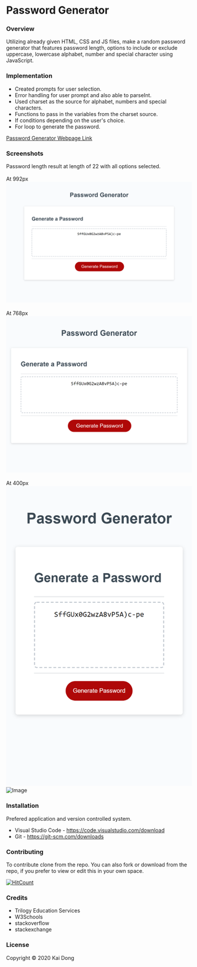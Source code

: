 # Password Generator

### Overview
Utilizing already given HTML, CSS and JS files, make a random password generator that features password length, options to include or exclude uppercase, lowercase alphabet, number and special character using JavaScript.

### Implementation
* Created prompts for user selection.
* Error handling for user prompt and also able to parseInt.
* Used charset as the source for alphabet, numbers and special characters.
* Functions to pass in the variables from the charset source.
* If conditions depending on the user's choice.
* For loop to generate the password.

[Password Generator Webpage Link](https://kaidong-chr.github.io/HW3_Password_Generator/)

### Screenshots
Password length result at length of 22 with all options selected.
<br>
<br>
At 992px
![Image](./assets/Images/pwgen_992.png "Password Generator 992")
<br>
<br>
At 768px
![Image](./assets/Images/pwgen_768.png "Password Generator 768")
<br>
<br>
At 400px
![Image](./assets/Images/pwgen_400.png "Password Generator 400")
<br>
![Image](https://img.shields.io/badge/Languages-html%20%7C%20css%20%7C%20javascript-yellow)

### Installation

Prefered application and version controlled system.
* Visual Studio Code - https://code.visualstudio.com/download
* Git - https://git-scm.com/downloads

### Contributing

To contribute clone from the repo.
You can also fork or download from the repo, if you prefer to view or edit this in your own space.

[![HitCount](https://img.shields.io/github/search/kaidong-chr/HW3_Password_Generator/search)](https://img.shields.io/github/search/kaidong-chr/HW3_Password_Generator/})

### Credits

* Trilogy Education Services
* W3Schools
* stackoverflow
* stackexchange

### License

Copyright © 2020 Kai Dong